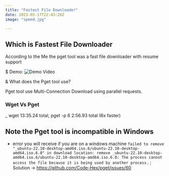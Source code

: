 ```yaml
---
title: "Fastest File Downloader"
date: 2023-05-17T22:43:28Z
image: "speed.jpg"

---
```


## Which is Fastest File Downloader

According to the Me  the pget tool was a fast file downloader with resume support

$ Demo: ![Demo Video](https://user-images.githubusercontent.com/6500104/147878414-321c57ad-cff2-40f3-b2a4-12c30ff1363f.gif)

& What does the Pget tool use?


Pget tool use Multi-Connection Download using parallel requests.

### Wget Vs Pget 
_ wget 13:35.24 total, pget -p 6 2:56.93 total (6x faster)

## Note the Pget tool is incompatible in Windows
* error you will receive if you are on a windows machine ``
failed to remove "_ubuntu-22.10-desktop-amd64.iso.6/ubuntu-22.10-desktop-amd64.iso.6.0" in download location: remove _ubuntu-22.10-desktop-amd64.iso.6/ubuntu-22.10-desktop-amd64.iso.6.0: The process cannot access the file because it is being used by another process.
``
; Solution -> https://github.com/Code-Hex/pget/issues/60


